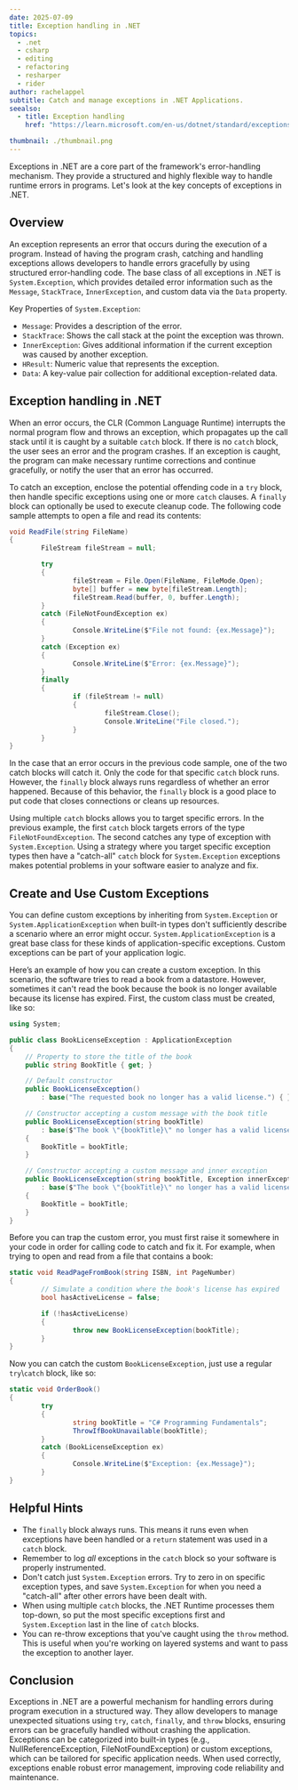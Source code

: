 ```yaml
---
date: 2025-07-09
title: Exception handling in .NET
topics:
  - .net
  - csharp
  - editing
  - refactoring
  - resharper
  - rider
author: rachelappel
subtitle: Catch and manage exceptions in .NET Applications.
seealso:
  - title: Exception handling
    href: "https://learn.microsoft.com/en-us/dotnet/standard/exceptions/"

thumbnail: ./thumbnail.png
---
```


Exceptions in .NET are a core part of the framework's error-handling mechanism. They provide a structured and highly flexible way to handle runtime errors in programs. Let's look at the key concepts of exceptions in .NET.

## Overview

An exception represents an error that occurs during the execution of a program. Instead of having the program crash, catching and handling exceptions allows developers to handle errors gracefully by using structured error-handling code.
The base class of all exceptions in .NET is `System.Exception`, which provides detailed error information such as the `Message`, `StackTrace`, `InnerException`, and custom data via the `Data` property.

Key Properties of `System.Exception`:

- `Message`: Provides a description of the error.
- `StackTrace`: Shows the call stack at the point the exception was thrown.
- `InnerException`: Gives additional information if the current exception was caused by another exception.
- `HResult`: Numeric value that represents the exception.
- `Data`: A key-value pair collection for additional exception-related data.

## Exception handling in .NET

When an error occurs, the CLR (Common Language Runtime) interrupts the normal program flow and throws an exception, which propagates up the call stack until it is caught by a suitable `catch` block. If there is no `catch` block, the user sees an error and the program crashes.
If an exception is caught, the program can make necessary runtime corrections and continue gracefully, or notify the user that an error has occurred.

To catch an exception, enclose the potential offending code in a `try` block, then handle specific exceptions using one or more `catch` clauses. A `finally` block can optionally be used to execute cleanup code. The following code sample attempts to open a file and read its contents:

```csharp
void ReadFile(string FileName)
{
		FileStream fileStream = null;

		try
		{
				fileStream = File.Open(FileName, FileMode.Open);
				byte[] buffer = new byte[fileStream.Length];
				fileStream.Read(buffer, 0, buffer.Length);
		}
		catch (FileNotFoundException ex)
		{
				Console.WriteLine($"File not found: {ex.Message}");
		}
		catch (Exception ex)
		{
				Console.WriteLine($"Error: {ex.Message}");
		}
		finally
		{
				if (fileStream != null)
				{
						fileStream.Close();
						Console.WriteLine("File closed.");
				}
		}
}

```

In the case that an error occurs in the previous code sample, one of the two catch blocks will catch it. Only the code for that specific `catch` block runs. However, the `finally` block always runs regardless of whether an error happened. Because of this behavior, the `finally` block is a good place to put code that closes connections or cleans up resources.

Using multiple `catch` blocks allows you to target specific errors. In the previous example, the first `catch` block targets errors of the type `FileNotFoundException`. The second catches any type of exception with `System.Exception`. Using a strategy where you target specific exception types then have a "catch-all" `catch` block for `System.Exception` exceptions makes potential problems in your software easier to analyze and fix.

## Create and Use Custom Exceptions

You can define custom exceptions by inheriting from `System.Exception` or `System.ApplicationException` when built-in types don't sufficiently describe a scenario where an error might occur. `System.ApplicationException` is a great base class for these kinds of application-specific exceptions.
Custom exceptions can be part of your application logic.

Here’s an example of how you can create a custom exception. In this scenario, the software tries to read a book from a datastore. However, sometimes it can't read the book because the book is no longer available because its license has expired. First, the custom class must be created, like so:

```csharp
using System;

public class BookLicenseException : ApplicationException
{
    // Property to store the title of the book
    public string BookTitle { get; }

    // Default constructor
    public BookLicenseException()
        : base("The requested book no longer has a valid license.") { }

    // Constructor accepting a custom message with the book title
    public BookLicenseException(string bookTitle)
        : base($"The book \"{bookTitle}\" no longer has a valid license.")
    {
        BookTitle = bookTitle;
    }

    // Constructor accepting a custom message and inner exception
    public BookLicenseException(string bookTitle, Exception innerException)
        : base($"The book \"{bookTitle}\" no longer has a valid license.", innerException)
    {
        BookTitle = bookTitle;
    }
}

```

Before you can trap the custom error, you must first raise it somewhere in your code in order for calling code to catch and fix it. For example, when trying to open and read from a file that contains a book:

```csharp
static void ReadPageFromBook(string ISBN, int PageNumber)
{
		// Simulate a condition where the book's license has expired
		bool hasActiveLicense = false;

		if (!hasActiveLicense)
		{
				throw new BookLicenseException(bookTitle);
		}
}

```

Now you can catch the custom `BookLicenseException`, just use a regular `try`\\`catch` block, like so:

```csharp
static void OrderBook()
{
		try
		{
				string bookTitle = "C# Programming Fundamentals";
				ThrowIfBookUnavailable(bookTitle);
		}
		catch (BookLicenseException ex)
		{
				Console.WriteLine($"Exception: {ex.Message}");
		}
}

```

## Helpful Hints

- The `finally` block always runs. This means it runs even when exceptions have been handled or a `return` statement was used in a `catch` block.
- Remember to log _all_ exceptions in the `catch` block so your software is properly instrumented.
- Don't catch just `System.Exception` errors. Try to zero in on specific exception types, and save `System.Exception` for when you need a "catch-all" after other errors have been dealt with.
- When using multiple `catch` blocks, the .NET Runtime processes them top-down, so put the most specific exceptions first and `System.Exception` last in the line of `catch` blocks.
- You can re-throw exceptions that you've caught using the `throw` method. This is useful when you're working on layered systems and want to pass the exception to another layer.

## Conclusion

Exceptions in .NET are a powerful mechanism for handling errors during program execution in a structured way. They allow developers to manage unexpected situations using `try`, `catch`, `finally`, and `throw` blocks, ensuring errors can be gracefully handled without crashing the application. Exceptions can be categorized into built-in types (e.g., NullReferenceException, FileNotFoundException) or custom exceptions, which can be tailored for specific application needs. When used correctly, exceptions enable robust error management, improving code reliability and maintenance.

